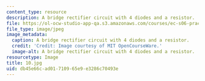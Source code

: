 ```yaml
---
content_type: resource
description: A bridge rectifier circuit with 4 diodes and a resistor.
file: https://ol-ocw-studio-app-qa.s3.amazonaws.com/courses/ec-s06-practical-electronics-fall-2004/db45e66cad01710965e9e3286c70493e_10.jpg
file_type: image/jpeg
image_metadata:
  caption: A bridge rectifier circuit with 4 diodes and a resistor.
  credit: 'Credit: Image courtesy of MIT OpenCourseWare.'
  image-alt: A bridge rectifier circuit with 4 diodes and a resistor.
resourcetype: Image
title: 10.jpg
uid: db45e66c-ad01-7109-65e9-e3286c70493e
---
```

